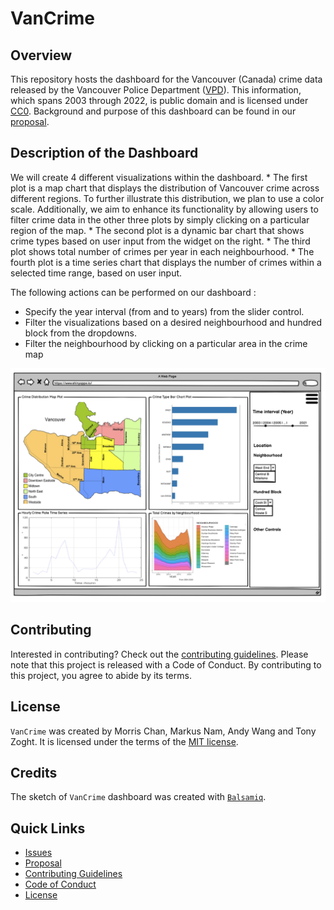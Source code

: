 # VanCrime

## Overview

This repository hosts the dashboard for the Vancouver (Canada) crime data released by the Vancouver Police Department ([VPD](https://vpd.ca/)). This information, which spans 2003 through 2022, is public domain and is licensed under [CC0](https://creativecommons.org/publicdomain/zero/1.0/). Background and purpose of this dashboard can be found in our [proposal](proposal.md).

## Description of the Dashboard

We will create 4 different visualizations within the dashboard. \* The first plot is a map chart that displays the distribution of Vancouver crime across different regions. To further illustrate this distribution, we plan to use a color scale. Additionally, we aim to enhance its functionality by allowing users to filter crime data in the other three plots by simply clicking on a particular region of the map. \* The second plot is a dynamic bar chart that shows crime types based on user input from the widget on the right. \* The third plot shows total number of crimes per year in each neighbourhood. \* The fourth plot is a time series chart that displays the number of crimes within a selected time range, based on user input.

The following actions can be performed on our dashboard :

-   Specify the year interval (from and to years) from the slider control.
-   Filter the visualizations based on a desired neighbourhood and hundred block from the dropdowns.
-   Filter the neighbourhood by clicking on a particular area in the crime map <br>

![plot](img/design-wireframe.png)

## Contributing

Interested in contributing? Check out the [contributing guidelines](CONTRIBUTING.md). Please note that this project is released with a Code of Conduct. By contributing to this project, you agree to abide by its terms.

## License

`VanCrime` was created by Morris Chan, Markus Nam, Andy Wang and Tony Zoght. It is licensed under the terms of the [MIT license](LICENSE).

## Credits

The sketch of `VanCrime` dashboard was created with [`Balsamiq`](https://balsamiq.com/wireframes/).

## Quick Links

-   [Issues](https://github.com/UBC-MDS/VanCrime/issues)
-   [Proposal](proposal.md)
-   [Contributing Guidelines](CONTRIBUTING.md)
-   [Code of Conduct](CODE_OF_CONDUCT.md)
-   [License](LICENSE)

